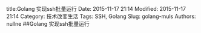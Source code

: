 title:Golang 实现ssh批量运行
Date: 2015-11-17 21:14
Modified: 2015-11-17 21:14
Category: 技术改变生活 
Tags: SSH, Golang
Slug: golang-muls
Authors: nullne
##Golang 实现ssh批量运行
